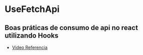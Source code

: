 # UseFetchApi

## Boas práticas de consumo de api no react utilizando Hooks 

 - [Video Referencia](https://www.youtube.com/watch?v=uNFB9EbQz90&t=0s)
 
